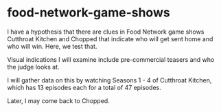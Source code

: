 # food-network-game-shows
I have a hypothesis that there are clues in Food Network game shows Cutthroat Kitchen and Chopped 
that indicate who will get sent home and who will win. Here, we test that.

Visual indications I will examine include pre-commercial teasers and who the judge looks at.

I will gather data on this by watching Seasons 1 - 4 of Cutthroat Kitchen, which has 13 episodes each for a total of 
47 episodes. 

Later, I may come back to Chopped.
